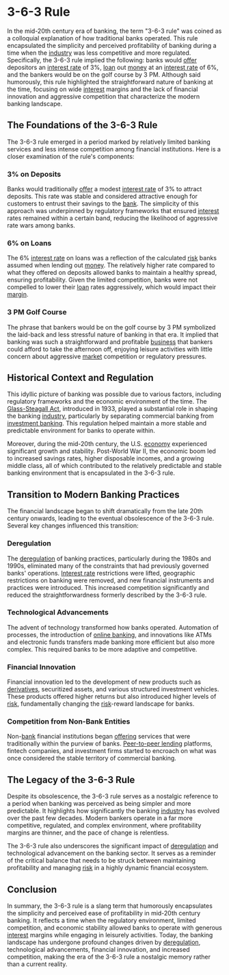 # 3-6-3 Rule

In the mid-20th century era of banking, the term "3-6-3 rule" was coined as a colloquial explanation of how traditional banks operated. This rule encapsulated the simplicity and perceived profitability of banking during a time when the [industry](../i/industry.md) was less competitive and more regulated. Specifically, the 3-6-3 rule implied the following: banks would [offer](../o/offer.md) depositors an [interest rate](../i/interest_rate.md) of 3%, [loan](../l/loan.md) out [money](../m/money.md) at an [interest rate](../i/interest_rate.md) of 6%, and the bankers would be on the golf course by 3 PM. Although said humorously, this rule highlighted the straightforward nature of banking at the time, focusing on wide [interest](../i/interest.md) margins and the lack of financial innovation and aggressive competition that characterize the modern banking landscape.

## The Foundations of the 3-6-3 Rule

The 3-6-3 rule emerged in a period marked by relatively limited banking services and less intense competition among financial institutions. Here is a closer examination of the rule's components:

### 3% on Deposits
Banks would traditionally [offer](../o/offer.md) a modest [interest rate](../i/interest_rate.md) of 3% to attract deposits. This rate was stable and considered attractive enough for customers to entrust their savings to the [bank](../b/bank.md). The simplicity of this approach was underpinned by regulatory frameworks that ensured [interest](../i/interest.md) rates remained within a certain band, reducing the likelihood of aggressive rate wars among banks.

### 6% on Loans
The 6% [interest rate](../i/interest_rate.md) on loans was a reflection of the calculated [risk](../r/risk.md) banks assumed when lending out [money](../m/money.md). The relatively higher rate compared to what they offered on deposits allowed banks to maintain a healthy spread, ensuring profitability. Given the limited competition, banks were not compelled to lower their [loan](../l/loan.md) rates aggressively, which would impact their [margin](../m/margin.md).

### 3 PM Golf Course
The phrase that bankers would be on the golf course by 3 PM symbolized the laid-back and less stressful nature of banking in that era. It implied that banking was such a straightforward and profitable [business](../b/business.md) that bankers could afford to take the afternoon off, enjoying leisure activities with little concern about aggressive [market](../m/market.md) competition or regulatory pressures.

## Historical Context and Regulation

This idyllic picture of banking was possible due to various factors, including regulatory frameworks and the economic environment of the time. The [Glass-Steagall Act](../g/glass-steagall_act.md), introduced in 1933, played a substantial role in shaping the banking [industry](../i/industry.md), particularly by separating commercial banking from [investment banking](../i/investment_banking.md). This regulation helped maintain a more stable and predictable environment for banks to operate within.

Moreover, during the mid-20th century, the U.S. [economy](../e/economy.md) experienced significant growth and stability. Post-World War II, the economic boom led to increased savings rates, higher disposable incomes, and a growing middle class, all of which contributed to the relatively predictable and stable banking environment that is encapsulated in the 3-6-3 rule.

## Transition to Modern Banking Practices

The financial landscape began to shift dramatically from the late 20th century onwards, leading to the eventual obsolescence of the 3-6-3 rule. Several key changes influenced this transition:

### Deregulation
The [deregulation](../d/deregulation.md) of banking practices, particularly during the 1980s and 1990s, eliminated many of the constraints that had previously governed banks' operations. [Interest rate](../i/interest_rate.md) restrictions were lifted, geographic restrictions on banking were removed, and new financial instruments and practices were introduced. This increased competition significantly and reduced the straightforwardness formerly described by the 3-6-3 rule.

### Technological Advancements
The advent of technology transformed how banks operated. Automation of processes, the introduction of [online banking](../o/online_banking.md), and innovations like ATMs and electronic funds transfers made banking more efficient but also more complex. This required banks to be more adaptive and competitive.

### Financial Innovation
Financial innovation led to the development of new products such as [derivatives](../d/derivatives.md), securitized assets, and various structured investment vehicles. These products offered higher returns but also introduced higher levels of [risk](../r/risk.md), fundamentally changing the [risk](../r/risk.md)-reward landscape for banks.

### Competition from Non-Bank Entities
Non-[bank](../b/bank.md) financial institutions began [offering](../o/offering.md) services that were traditionally within the purview of banks. [Peer-to-peer lending](../p/peer-to-peer_lending.md) platforms, fintech companies, and investment firms started to encroach on what was once considered the stable territory of commercial banking.

## The Legacy of the 3-6-3 Rule

Despite its obsolescence, the 3-6-3 rule serves as a nostalgic reference to a period when banking was perceived as being simpler and more predictable. It highlights how significantly the banking [industry](../i/industry.md) has evolved over the past few decades. Modern bankers operate in a far more competitive, regulated, and complex environment, where profitability margins are thinner, and the pace of change is relentless.

The 3-6-3 rule also underscores the significant impact of [deregulation](../d/deregulation.md) and technological advancement on the banking sector. It serves as a reminder of the critical balance that needs to be struck between maintaining profitability and managing [risk](../r/risk.md) in a highly dynamic financial ecosystem.

## Conclusion

In summary, the 3-6-3 rule is a slang term that humorously encapsulates the simplicity and perceived ease of profitability in mid-20th century banking. It reflects a time when the regulatory environment, limited competition, and economic stability allowed banks to operate with generous [interest](../i/interest.md) margins while engaging in leisurely activities. Today, the banking landscape has undergone profound changes driven by [deregulation](../d/deregulation.md), technological advancements, financial innovation, and increased competition, making the era of the 3-6-3 rule a nostalgic memory rather than a current reality.